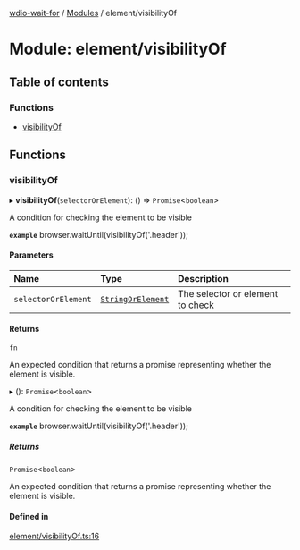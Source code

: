 [wdio-wait-for](../README.md) / [Modules](../modules.md) / element/visibilityOf

# Module: element/visibilityOf

## Table of contents

### Functions

- [visibilityOf](element_visibilityOf.md#visibilityof)

## Functions

### visibilityOf

▸ **visibilityOf**(`selectorOrElement`): () => `Promise`<`boolean`\>

A condition for checking the element to be visible

**`example`**
browser.waitUntil(visibilityOf('.header'));

#### Parameters

| Name | Type | Description |
| :------ | :------ | :------ |
| `selectorOrElement` | [`StringOrElement`](utils_element_types.md#stringorelement) | The selector or element to check |

#### Returns

`fn`

An expected condition that returns a promise
    representing whether the element is visible.

▸ (): `Promise`<`boolean`\>

A condition for checking the element to be visible

**`example`**
browser.waitUntil(visibilityOf('.header'));

##### Returns

`Promise`<`boolean`\>

An expected condition that returns a promise
    representing whether the element is visible.

#### Defined in

[element/visibilityOf.ts:16](https://github.com/webdriverio-community/wdio-wait-for/blob/5d4c2b2/src/element/visibilityOf.ts#L16)
